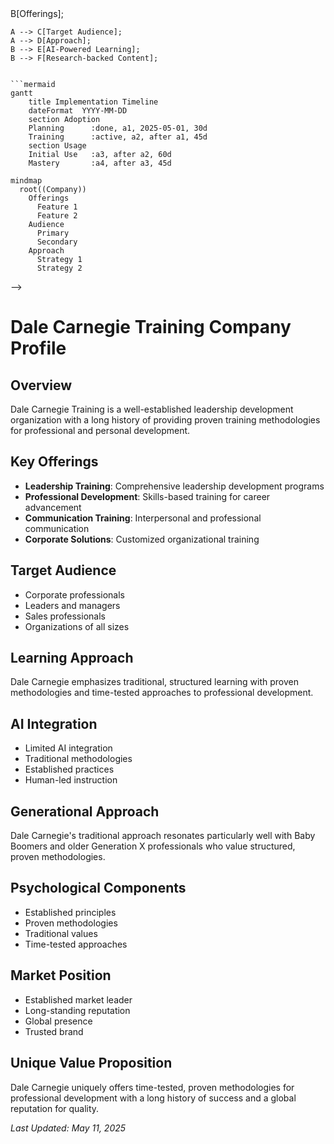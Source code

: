 <!-- Mermaid support for diagrams, flowcharts, and Gantt charts -->
<!-- Usage examples:
```mermaid
graph TD;
    A[Company] --> B[Offerings];
    A --> C[Target Audience];
    A --> D[Approach];
    B --> E[AI-Powered Learning];
    B --> F[Research-backed Content];
```

```mermaid
gantt
    title Implementation Timeline
    dateFormat  YYYY-MM-DD
    section Adoption
    Planning      :done, a1, 2025-05-01, 30d
    Training      :active, a2, after a1, 45d
    section Usage
    Initial Use   :a3, after a2, 60d
    Mastery       :a4, after a3, 45d
```

```mermaid
mindmap
  root((Company))
    Offerings
      Feature 1
      Feature 2
    Audience
      Primary
      Secondary
    Approach
      Strategy 1
      Strategy 2
```
-->
# Dale Carnegie Training Company Profile

## Overview
Dale Carnegie Training is a well-established leadership development organization with a long history of providing proven training methodologies for professional and personal development.

## Key Offerings
- **Leadership Training**: Comprehensive leadership development programs
- **Professional Development**: Skills-based training for career advancement
- **Communication Training**: Interpersonal and professional communication
- **Corporate Solutions**: Customized organizational training

## Target Audience
- Corporate professionals
- Leaders and managers
- Sales professionals
- Organizations of all sizes

## Learning Approach
Dale Carnegie emphasizes traditional, structured learning with proven methodologies and time-tested approaches to professional development.

## AI Integration
- Limited AI integration
- Traditional methodologies
- Established practices
- Human-led instruction

## Generational Approach
Dale Carnegie's traditional approach resonates particularly well with Baby Boomers and older Generation X professionals who value structured, proven methodologies.

## Psychological Components
- Established principles
- Proven methodologies
- Traditional values
- Time-tested approaches

## Market Position
- Established market leader
- Long-standing reputation
- Global presence
- Trusted brand

## Unique Value Proposition
Dale Carnegie uniquely offers time-tested, proven methodologies for professional development with a long history of success and a global reputation for quality.

*Last Updated: May 11, 2025*
